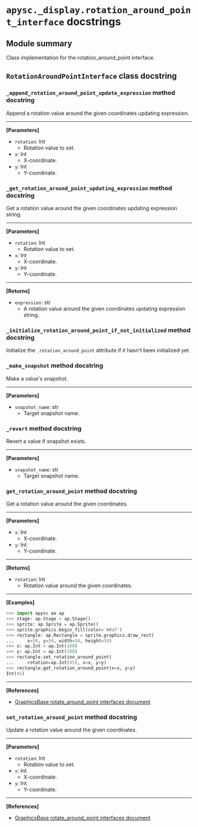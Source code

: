 # `apysc._display.rotation_around_point_interface` docstrings

## Module summary

Class implementation for the rotation_around_point interface.

## `RotationAroundPointInterface` class docstring

### `_append_rotation_around_point_update_expression` method docstring

Append a rotation value around the given coordinates updating expression.<hr>

**[Parameters]**

- `rotation`: Int
  - Rotation value to set.
- `x`: Int
  - X-coordinate.
- `y`: Int
  - Y-coordinate.

### `_get_rotation_around_point_updating_expression` method docstring

Get a rotation value around the given coordinates updating expression string.<hr>

**[Parameters]**

- `rotation`: Int
  - Rotation value to set.
- `x`: Int
  - X-coordinate.
- `y`: Int
  - Y-coordinate.

<hr>

**[Returns]**

- `expression`: str
  - A rotation value around the given coordinates updating expression string.

### `_initialize_rotation_around_point_if_not_initialized` method docstring

Initialize the `_rotation_around_point` attribute if it hasn't been initialized yet.

### `_make_snapshot` method docstring

Make a value's snapshot.<hr>

**[Parameters]**

- `snapshot_name`: str
  - Target snapshot name.

### `_revert` method docstring

Revert a value if snapshot exists.<hr>

**[Parameters]**

- `snapshot_name`: str
  - Target snapshot name.

### `get_rotation_around_point` method docstring

Get a rotation value around the given coordinates.<hr>

**[Parameters]**

- `x`: Int
  - X-coordinate.
- `y`: Int
  - Y-coordinate.

<hr>

**[Returns]**

- `rotation`: Int
  - Rotation value around the given coordinates.

<hr>

**[Examples]**

```py
>>> import apysc as ap
>>> stage: ap.Stage = ap.Stage()
>>> sprite: ap.Sprite = ap.Sprite()
>>> sprite.graphics.begin_fill(color='#0af')
>>> rectangle: ap.Rectangle = sprite.graphics.draw_rect(
...     x=50, y=50, width=50, height=50)
>>> x: ap.Int = ap.Int(100)
>>> y: ap.Int = ap.Int(100)
>>> rectangle.set_rotation_around_point(
...     rotation=ap.Int(45), x=x, y=y)
>>> rectangle.get_rotation_around_point(x=x, y=y)
Int(45)
```

<hr>

**[References]**

- [GraphicsBase rotate_around_point interfaces document](https://simon-ritchie.github.io/apysc/graphics_base_rotation_around_point.html)

### `set_rotation_around_point` method docstring

Update a rotation value around the given coordinates.<hr>

**[Parameters]**

- `rotation`: Int
  - Rotation value to set.
- `x`: Int
  - X-coordinate.
- `y`: Int
  - Y-coordinate.

<hr>

**[References]**

- [GraphicsBase rotate_around_point interfaces document](https://simon-ritchie.github.io/apysc/graphics_base_rotation_around_point.html)